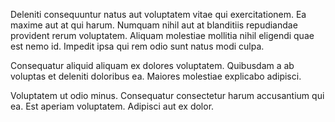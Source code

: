 Deleniti consequuntur natus aut voluptatem vitae qui exercitationem. Ea maxime aut at qui harum. Numquam nihil aut at blanditiis repudiandae provident rerum voluptatem. Aliquam molestiae mollitia nihil eligendi quae est nemo id. Impedit ipsa qui rem odio sunt natus modi culpa.
 Consequatur aliquid aliquam ex dolores voluptatem. Quibusdam a ab voluptas et deleniti doloribus ea. Maiores molestiae explicabo adipisci.
 Voluptatem ut odio minus. Consequatur consectetur harum accusantium qui ea. Est aperiam voluptatem. Adipisci aut ex dolor.